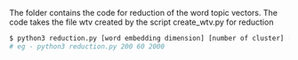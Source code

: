 The folder contains the code for reduction of the word topic vectors. The code takes the file wtv created by the script create_wtv.py for reduction


```sh
$ python3 reduction.py [word embedding dimension] [number of cluster] [final dimension reduction]
# eg - python3 reduction.py 200 60 2000 
```